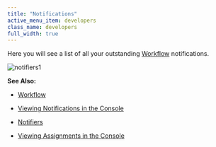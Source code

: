 ```yaml
---
title: "Notifications"
active_menu_item: developers
class_name: developers
full_width: true
---
```



Here you will see a list of all your outstanding [Workflow](../advanced-features/workflow/) notifications.

![notifiers1](/img/docs/notifiers1.zoom67.png)

**See Also:**

 - [Workflow](../advanced-features/workflow/)

 - [Viewing Notifications in the Console](../advanced-features/workflow/viewing-your-notifications)

 - [Notifiers](../the-console/console-tabs/notifiers)

 - [Viewing Assignments in the Console](../advanced-features/workflow/viewing-your-assignments)

